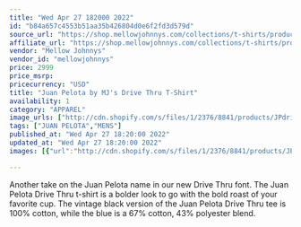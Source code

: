 ```yaml
---
title: "Wed Apr 27 182000 2022"
id: "b84a657c4553b51aa35b426804d0e6f2fd3d579d"
source_url: "https://shop.mellowjohnnys.com/collections/t-shirts/products/juan-pelota-by-mjs-drive-thru-t-shirt"
affiliate_url: "https://shop.mellowjohnnys.com/collections/t-shirts/products/juan-pelota-by-mjs-drive-thru-t-shirt"
vendor: "Mellow Johnnys"
vendor_id: "mellowjohnnys"
price: 2999
price_msrp: 
pricecurrency: "USD"
title: "Juan Pelota by MJ's Drive Thru T-Shirt"
availability: 1
category: "APPAREL"
image_urls: ["http://cdn.shopify.com/s/files/1/2376/8841/products/JPdrivethrublack_1200x1200.jpg?v=1619637542","http://cdn.shopify.com/s/files/1/2376/8841/products/JPdrivethrublackback_1200x1200.jpg?v=1604429730","http://cdn.shopify.com/s/files/1/2376/8841/products/JPdrivethrublue_1200x1200.jpg?v=1619637579"]
tags: ["JUAN PELOTA","MENS"]
published_at: "Wed Apr 27 18:20:00 2022"
updated_at: "Wed Apr 27 18:20:00 2022"
images: [{"url":"http://cdn.shopify.com/s/files/1/2376/8841/products/JPdrivethrublack_1200x1200.jpg?v=1619637542","path":"full/589360e77e1a5429e0c271dedc3dbcb8fb20125e.jpg","checksum":"8cbe80793ecfee0c42c86c08b679bb25","status":"downloaded"},{"url":"http://cdn.shopify.com/s/files/1/2376/8841/products/JPdrivethrublackback_1200x1200.jpg?v=1604429730","path":"full/be970018ed3981e1322da693e1538580e8e5002c.jpg","checksum":"1ce51e04d68906168aad5eda0bb80ea0","status":"downloaded"},{"url":"http://cdn.shopify.com/s/files/1/2376/8841/products/JPdrivethrublue_1200x1200.jpg?v=1619637579","path":"full/e6e2792827ac076307771388487d4b998ca3b0db.jpg","checksum":"ef79c9c95983303611813fba73cf2127","status":"downloaded"}]

---
```

Another take on the Juan Pelota name in our new Drive Thru font. The Juan Pelota Drive Thru t-shirt is a bolder look to go with the bold roast of your favorite cup. The vintage black version of the Juan Pelota Drive Thru tee is 100% cotton, while the blue is a 67% cotton, 43% polyester blend.